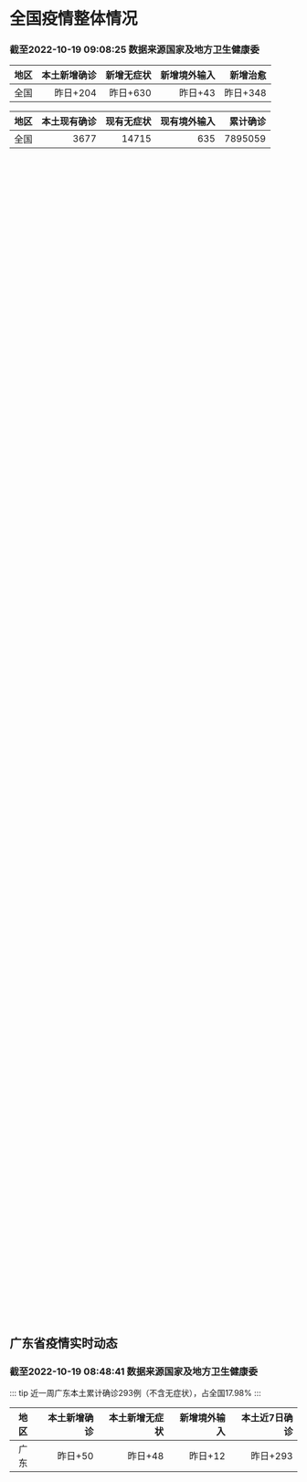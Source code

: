 
# 全国疫情整体情况
### 截至2022-10-19 09:08:25 数据来源国家及地方卫生健康委

|地区|本土新增确诊|新增无症状|新增境外输入|新增治愈|
|:--:|---:|---:|---:|---:|
|全国|昨日+204|昨日+630|昨日+43|昨日+348|

|地区|本土现有确诊|现有无症状|现有境外输入|累计确诊|
|:--:|---:|---:|---:|---:|
|全国|3677|14715|635|7895059|

<ChinaMap :dataList="dataList" :title="title"/>

<div id="chinaDayModify" style="width:100%;height:500px;margin-bottom:10px;"></div>
<div id="chinaAddHistoryData" style="width:100%;height:500px;margin-bottom:10px;"></div>
<div id="chinaNowHistoryData" style="width:100%;height:500px;margin-bottom:10px;"></div>
<div id="chinaTotalHistoryData" style="width:100%;height:500px;margin-bottom:10px;"></div>


## 广东省疫情实时动态
### 截至2022-10-19 08:48:41 数据来源国家及地方卫生健康委

::: tip 近一周广东本土累计确诊293例（不含无症状），占全国17.98%
:::

|地区|本土新增确诊|本土新增无症状|新增境外输入|本土近7日确诊|
|:--:|---:|---:|---:|---:|
|广东|昨日+50|昨日+48|昨日+12|昨日+293|

<div id="guangdongModify" style="width:100%;height:500px;margin-bottom:10px;"></div>
<div id="guangdongTotalHistory" style="width:100%;height:500px;margin-bottom:10px;"></div>
<div id="guangzhouModifyHistory" style="width:100%;height:500px;margin-bottom:10px;"></div>


<script>
import * as echarts from 'echarts'
export default {
  data(){
    return {
      title: '新增本土确诊',
      dataList: [{name: '台湾', value: 0, addList: []},{name: '香港', value: 0, addList: []},{name: '湖北', value: 0, addList: []},{name: '上海', value: 1, addList: [{name: '徐汇', num: 1},]},{name: '吉林', value: 0, addList: []},{name: '广东', value: 50, addList: [{name: '广州', num: 22},{name: '深圳', num: 11},{name: '佛山', num: 8},{name: '东莞', num: 3},{name: '清远', num: 3},]},{name: '海南', value: 0, addList: []},{name: '四川', value: 5, addList: [{name: '外省返川人员', num: 3},{name: '宜宾', num: 1},{name: '广元', num: 1},]},{name: '福建', value: 1, addList: [{name: '厦门', num: 1},]},{name: '北京', value: 34, addList: [{name: '朝阳', num: 14},{name: '西城', num: 6},{name: '东城', num: 5},{name: '海淀', num: 4},{name: '未公布来源', num: 1},]},{name: '内蒙古', value: 24, addList: [{name: '呼和浩特', num: 8},{name: '包头', num: 5},{name: '鄂尔多斯', num: 4},{name: '赤峰', num: 4},{name: '乌海', num: 3},]},{name: '陕西', value: 20, addList: [{name: '汉中', num: 14},{name: '西安', num: 3},{name: '渭南', num: 3},]},{name: '浙江', value: 11, addList: [{name: '宁波', num: 11},]},{name: '黑龙江', value: 1, addList: [{name: '哈尔滨', num: 1},]},{name: '河南', value: 10, addList: [{name: '郑州', num: 9},{name: '鹤壁', num: 1},]},{name: '山东', value: 0, addList: []},{name: '云南', value: 3, addList: [{name: '德宏州', num: 3},]},{name: '江苏', value: 2, addList: [{name: '南京', num: 2},]},{name: '天津', value: 0, addList: []},{name: '广西', value: 2, addList: [{name: '南宁', num: 2},]},{name: '河北', value: 0, addList: []},{name: '辽宁', value: 0, addList: []},{name: '新疆', value: 6, addList: [{name: '乌鲁木齐', num: 4},]},{name: '湖南', value: 7, addList: [{name: '邵阳', num: 3},{name: '永州', num: 1},{name: '岳阳', num: 1},{name: '衡阳', num: 1},{name: '怀化', num: 1},]},{name: '安徽', value: 0, addList: []},{name: '江西', value: 0, addList: []},{name: '西藏', value: 2, addList: [{name: '拉萨', num: 2},]},{name: '甘肃', value: 0, addList: []},{name: '重庆', value: 1, addList: [{name: '巴南区', num: 1},]},{name: '贵州', value: 2, addList: [{name: '毕节', num: 2},]},{name: '山西', value: 22, addList: [{name: '大同', num: 16},{name: '运城', num: 3},{name: '晋中', num: 2},{name: '吕梁', num: 1},]},{name: '澳门', value: 0, addList: []},{name: '青海', value: 0, addList: []},{name: '宁夏', value: 0, addList: []},{name: '南海诸岛', value: 0, addList: []}]
    }
  },
  mounted () {
    this.chartChDay = echarts.init(document.getElementById("chinaDayModify"), "dark")
,this.chartChAdd = echarts.init(document.getElementById("chinaAddHistoryData"), "dark")
,this.chartChNow = echarts.init(document.getElementById("chinaNowHistoryData"), "dark")
,this.chartChTotal = echarts.init(document.getElementById("chinaTotalHistoryData"), "dark")
,this.chartGdMod = echarts.init(document.getElementById("guangdongModify"), "dark")
,this.chartGdTotal = echarts.init(document.getElementById("guangdongTotalHistory"), "dark")
,this.chartGzMod = echarts.init(document.getElementById("guangzhouModifyHistory"), "dark")


    const option_gd_mod = {
      title: {
        text: '广东疫情新增趋势（人）'
      },
      tooltip: {
        trigger: 'axis'
      },
      legend: {
        data: ['本土新增确诊', '本土新增无症状', '新增境外输入']
      },
      grid: {
        left: '3%',
        right: '4%',
        bottom: '3%',
        containLabel: true
      },
      toolbox: {
        feature: {
          saveAsImage: {}
        }
      },
      xAxis: {
        type: 'category',
        boundaryGap: false,
        data: ["08.21","08.22","08.23","08.24","08.25","08.26","08.27","08.28","08.29","08.30","08.31","09.01","09.02","09.03","09.04","09.05","09.06","09.07","09.08","09.09","09.10","09.11","09.12","09.13","09.14","09.15","09.16","09.17","09.18","09.19","09.20","09.21","09.22","09.23","09.24","09.25","09.26","09.27","09.28","09.29","09.30","10.01","10.02","10.03","10.04","10.05","10.06","10.07","10.08","10.09","10.10","10.11","10.12","10.13","10.14","10.15","10.16","10.17","10.18",]
      },
      yAxis: {
        type: 'value'
      },
      series: [
        {
          name: '本土新增确诊',
          type: 'line',
          stack: 'Total',
          smooth: true,
          data: [9,7,17,4,4,6,13,10,24,25,40,55,65,79,63,43,42,27,36,26,15,17,7,6,5,5,3,2,1,0,3,1,2,5,6,7,12,4,18,16,22,17,19,27,34,37,41,47,34,31,38,43,36,53,60,35,23,36,50,]
        },
        {
          name: '本土新增无症状',
          type: 'line',
          stack: 'Total',
          smooth: true,
          data: [11,1,5,2,4,2,4,3,12,21,34,41,40,24,26,17,18,12,28,6,10,11,4,3,4,1,1,1,2,1,2,2,4,0,0,5,5,2,5,15,21,10,24,16,24,27,34,27,21,24,25,11,17,21,29,29,38,61,48,]
        },
        {
          name: '新增境外输入',
          type: 'line',
          stack: 'Total',
          smooth: true,
          data: [17,17,13,16,18,15,19,12,11,10,13,16,17,18,16,16,19,6,16,23,19,21,12,11,8,10,15,7,11,15,12,13,14,15,12,19,14,15,21,15,11,29,11,19,18,19,27,10,14,27,27,14,17,15,24,18,18,11,12,]
        }
      ]
    };

    const option_gd_total = {
      title: {
        text: '广东疫情概览（人）'
      },
      tooltip: {
        trigger: 'axis'
      },
      legend: {
        data: ['累计确诊', '累计治愈']
      },
      grid: {
        left: '3%',
        right: '4%',
        bottom: '3%',
        containLabel: true
      },
      toolbox: {
        feature: {
          saveAsImage: {}
        }
      },
      xAxis: {
        type: 'category',
        boundaryGap: false,
        data: ["08.21","08.22","08.23","08.24","08.25","08.26","08.27","08.28","08.29","08.30","08.31","09.01","09.02","09.03","09.04","09.05","09.06","09.07","09.08","09.09","09.10","09.11","09.12","09.13","09.14","09.15","09.16","09.17","09.18","09.19","09.20","09.21","09.22","09.23","09.24","09.25","09.26","09.27","09.28","09.29","09.30","10.01","10.02","10.03","10.04","10.05","10.06","10.07","10.08","10.09","10.10","10.11","10.12","10.13","10.14","10.15","10.16","10.17","10.18",]
      },
      yAxis: {
        type: 'value'
      },
      series: [
        {
          name: '累计确诊',
          type: 'line',
          stack: 'Total',
          smooth: true,
          data: [8727,8751,8781,8801,8822,8844,8879,8898,8933,8968,9021,9092,9174,9271,9350,9413,9474,9507,9559,9608,9642,9680,9699,9716,9729,9744,9762,9771,9783,9798,9813,9827,9843,9863,9881,9905,9931,9950,9991,10022,10055,10101,10131,10177,10229,10285,10353,10410,10458,10516,10581,10638,10691,10759,10843,10896,10947,10994,11056,]
        },
        {
          name: '累计治愈',
          type: 'line',
          stack: 'Total',
          smooth: true,
          data: [8323,8343,8367,8399,8430,8470,8507,8529,8561,8591,8620,8641,8671,8708,8725,8744,8775,8804,8831,8855,8888,8923,8959,9011,9075,9140,9140,9140,9140,9140,9140,9140,9529,9529,9529,9529,9529,9529,9529,9529,9529,9529,9529,9529,9529,9529,9877,9877,9877,9972,10007,10048,10091,10127,10127,10127,10178,10239,10239,]
        }
      ]
    };

    const option_gz_mod = {
      title: {
        text: '广州疫情新增趋势（人）'
      },
      tooltip: {
        trigger: 'axis'
      },
      legend: {
        data: ['本土新增确诊', '本土新增无症状']
      },
      grid: {
        left: '3%',
        right: '4%',
        bottom: '3%',
        containLabel: true
      },
      toolbox: {
        feature: {
          saveAsImage: {}
        }
      },
      xAxis: {
        type: 'category',
        boundaryGap: false,
        data: ["0821","0822","0823","0824","0825","0826","0827","0828","0829","0830","0831","0901","0902","0903","0904","0905","0906","0907","0908","0909","0910","0911","0912","0913","0914","0915","0916","0917","0918","0919","0920","0921","0922","0923","0924","0925","0926","0927","0928","0929","0930","1001","1002","1003","1004","1005","1006","1007","1008","1009","1010","1011","1012","1013","1014","1015","1016","1017","1018",]
      },
      yAxis: {
        type: 'value'
      },
      series: [
        {
          name: '本土新增确诊',
          type: 'line',
          stack: 'Total',
          smooth: true,
          data: [2,0,2,0,0,0,1,1,0,5,5,3,7,4,8,5,6,3,2,0,0,0,0,0,0,0,0,1,0,0,0,0,1,4,5,2,2,0,1,1,2,0,5,10,12,14,21,17,18,5,13,6,10,25,23,20,3,16,22,]
        },
        {
          name: '本土新增无症状',
          type: 'line',
          stack: 'Total',
          smooth: true,
          data: [2,0,0,0,0,0,1,1,0,0,4,2,3,0,1,3,1,1,0,0,0,0,0,0,0,0,1,0,1,0,1,2,4,0,0,0,1,1,0,2,0,0,3,7,5,13,8,12,9,15,1,2,7,3,8,16,27,43,31,]
        }
      ]
    };

    const option_ch_day  = {
      series: [
        {
          type: 'treemap',
          data: [
            {
              name: '本土新增确诊昨日+204',
              value: 204,
            },
            {
              name: '新增无症状昨日+630',
              value: 630,
            },
            {
              name: '新增境外输入昨日+43',
              value: 43,
            },
            {
              name: '新增治愈昨日+348',
              value: 348,
            },
          ]
        }
      ]
    };

    const option_ch_add = {
      title: {
        text: '新增疫情整体走势'
      },
      tooltip: {
        trigger: 'axis'
      },
      legend: {
        data: ['本土确诊', '无症状感染', '新增境外输入']
      },
      grid: {
        left: '3%',
        right: '4%',
        bottom: '3%',
        containLabel: true
      },
      toolbox: {
        feature: {
          saveAsImage: {}
        }
      },
      xAxis: {
        type: 'category',
        boundaryGap: false,
        data: ["08.19","08.20","08.21","08.22","08.23","08.24","08.25","08.26","08.27","08.28","08.29","08.30","08.31","09.01","09.02","09.03","09.04","09.05","09.06","09.07","09.08","09.09","09.10","09.11","09.12","09.13","09.14","09.15","09.16","09.17","09.18","09.19","09.20","09.21","09.22","09.23","09.24","09.25","09.26","09.27","09.28","09.29","09.30","10.01","10.02","10.03","10.04","10.05","10.06","10.07","10.08","10.09","10.10","10.11","10.12","10.13","10.14","10.15","10.16","10.17","10.18",]
      },
      yAxis: {
        type: 'value'
      },
      series: [
        {
          name: '本土确诊',
          type: 'line',
          stack: 'Total',
          smooth: true,
          data: [578,553,360,308,380,345,262,250,259,301,349,349,307,318,440,314,303,264,323,241,259,239,179,164,188,196,126,102,76,106,92,104,123,114,121,129,159,235,173,119,106,97,106,116,189,250,223,183,216,447,441,373,427,374,322,249,291,174,182,208,204,]
        },
        {
          name: '无症状感染',
          type: 'line',
          stack: 'Total',
          smooth: true,
          data: [1591,1628,1464,1440,1261,1289,1239,1106,1035,1255,1368,1326,1596,1567,1379,1359,1249,1235,1247,1093,1033,994,959,785,727,762,823,746,505,930,715,525,485,512,627,624,601,597,636,625,526,625,549,432,466,626,747,1005,1267,1301,1307,1566,1662,1386,1154,1010,900,668,534,587,630,]
        },
        {
          name: '新增境外输入',
          type: 'line',
          stack: 'Total',
          smooth: true,
          data: [61,49,67,74,33,45,50,50,48,51,33,43,61,55,62,70,46,46,57,39,42,51,55,62,54,41,41,59,64,48,55,48,43,51,54,59,58,60,72,75,64,59,66,63,51,57,50,46,72,54,62,61,64,43,50,64,70,70,63,42,43,]
        }
      ]
    };

    const option_ch_now = {
      title: {
        text: '现有疫情整体走势'
      },
      tooltip: {
        trigger: 'axis'
      },
      legend: {
        data: ['本土确诊', '无症状感染', '新增境外输入']
      },
      grid: {
        left: '3%',
        right: '4%',
        bottom: '3%',
        containLabel: true
      },
      toolbox: {
        feature: {
          saveAsImage: {}
        }
      },
      xAxis: {
        type: 'category',
        boundaryGap: false,
        data: ["08.19","08.20","08.21","08.22","08.23","08.24","08.25","08.26","08.27","08.28","08.29","08.30","08.31","09.01","09.02","09.03","09.04","09.05","09.06","09.07","09.08","09.09","09.10","09.11","09.12","09.13","09.14","09.15","09.16","09.17","09.18","09.19","09.20","09.21","09.22","09.23","09.24","09.25","09.26","09.27","09.28","09.29","09.30","10.01","10.02","10.03","10.04","10.05","10.06","10.07","10.08","10.09","10.10","10.11","10.12","10.13","10.14","10.15","10.16","10.17","10.18",]
      },
      yAxis: {
        type: 'value'
      },
      series: [
        {
          name: '本土确诊',
          type: 'line',
          stack: 'Total',
          smooth: true,
          data: [7550,7749,7884,7679,7426,7132,7027,6660,6364,6101,5973,5834,5779,5658,5756,5636,5668,5670,5709,5713,5666,5575,5403,5083,4851,4714,4334,3681,3502,3293,3070,2881,2726,2606,2494,2477,2395,2404,2381,2378,2365,2359,2301,2314,2306,2341,2261,2263,2329,2666,2977,3240,3460,3637,3779,3824,3906,3854,3808,3777,3677,]
        },
        {
          name: '无症状感染',
          type: 'line',
          stack: 'Total',
          smooth: true,
          data: [693,700,699,712,660,632,621,597,568,547,510,501,519,530,551,562,559,557,571,548,560,560,567,568,566,563,550,565,586,572,576,577,571,577,564,563,552,558,585,613,632,610,608,631,623,629,615,620,628,633,641,646,644,623,618,632,657,650,655,636,635,]
        },
        {
          name: '新增境外输入',
          type: 'line',
          stack: 'Total',
          smooth: true,
          data: [19300,20038,20791,21414,21435,21470,21752,21618,21301,21326,21729,22052,22906,23471,23260,23287,23491,23860,24163,24009,23400,22660,22555,21919,21298,20832,20206,18729,18148,17756,17213,16241,14762,14010,13518,11627,11277,10573,10414,10373,10105,9829,9770,9618,8814,8449,8109,8069,8744,9419,10193,11206,11944,12805,13455,13998,14442,14606,14679,14750,14715,]
        }
      ]
    };

    const option_ch_total = {
      title: {
        text: '累计疫情整体走势'
      },
      tooltip: {
        trigger: 'axis'
      },
      legend: {
        data: ['确诊(含港澳台)', '死亡(含港澳台)']
      },
      grid: {
        left: '3%',
        right: '4%',
        bottom: '3%',
        containLabel: true
      },
      toolbox: {
        feature: {
          saveAsImage: {}
        }
      },
      xAxis: {
        type: 'category',
        boundaryGap: false,
        data: ["08.19","08.20","08.21","08.22","08.23","08.24","08.25","08.26","08.27","08.28","08.29","08.30","08.31","09.01","09.02","09.03","09.04","09.05","09.06","09.07","09.08","09.09","09.10","09.11","09.12","09.13","09.14","09.15","09.16","09.17","09.18","09.19","09.20","09.21","09.22","09.23","09.24","09.25","09.26","09.27","09.28","09.29","09.30","10.01","10.02","10.03","10.04","10.05","10.06","10.07","10.08","10.09","10.10","10.11","10.12","10.13","10.14","10.15","10.16","10.17","10.18",]
      },
      yAxis: {
        type: 'value'
      },
      series: [
        {
          name: '确诊(含港澳台)',
          type: 'line',
          stack: 'Total',
          smooth: true,
          data: [5609324,5633111,5656972,5675269,5703179,5733500,5762559,5790726,5817871,5846327,5868458,5901615,5938060,5974028,6009747,6044288,6080405,6106096,6144277,6187141,6223835,6259551,6296680,6330038,6356783,6404975,6455788,6502479,6545234,6585920,6626392,6655661,6701113,6748819,6792066,6833790,6872895,6912675,6942179,6988610,7037863,7083359,7127469,7171159,7215114,7249310,7299603,7355347,7402656,7454504,7499946,7499946,7578751,7621171,7621171,7621171,7778306,7822739,7865269,7895059,7895059,]
        },
        {
          name: '死亡(含港澳台)',
          type: 'line',
          stack: 'Total',
          smooth: true,
          data: [24401,24442,24471,24499,24525,24557,24603,24655,24699,24740,24766,24806,24836,24883,24927,24976,25019,25058,25088,25130,25171,25237,25275,25315,25354,25381,25428,25491,25553,25603,25671,25712,25744,25792,25868,26074,26132,26176,26244,26278,26330,26388,26446,26500,26568,26609,21422,26706,26769,26823,26823,26823,26823,26823,26823,26823,26823,26823,26823,26823,26823,]
        }
      ]
    };

    this.chartGdMod.setOption(option_gd_mod);
    this.chartGdTotal.setOption(option_gd_total);
    this.chartGzMod.setOption(option_gz_mod);
    this.chartChDay.setOption(option_ch_day);
    this.chartChAdd.setOption(option_ch_add);
    this.chartChNow.setOption(option_ch_now);
    this.chartChTotal.setOption(option_ch_total);
  }
}
</script>

## 广东省各地区疫情情况

::: danger 140个中高风险地区
:::

|地区|本土新增确诊|本土新增无症状|本土近7日确诊|中高风险地区|
|:--:|---:|---:|---:|---:|
|广州|+22|+31|+119|+12|
|深圳|+11|+9|+104|+105|
|佛山|+8|0|+33|+7|
|东莞|+3|+1|+11|+9|
|清远|+3|0|+7|0|
|中山|+2|+5|+10|+4|
|惠州|+1|+1|+2|+3|
|揭阳|0|+1|0|0|
|珠海|0|0|+3|0|
|肇庆|0|0|+2|0|
|汕头|0|0|+1|0|
|韶关|0|0|+1|0|
|汕尾|0|0|0|0|
|阳江|0|0|0|0|
|茂名|0|0|0|0|
|梅州|0|0|0|0|
|潮州|0|0|0|0|
|湛江|0|0|0|0|
|河源|0|0|0|0|
|云浮|0|0|0|0|
|江门|0|0|0|0|


## 广东疫情热点动态

  
### 10-19 10:07
::: tip 广州白云区：全区启动全员核酸检测，餐饮服务单位暂停堂食
“广州白云发布”微信公众号消息，10月19日，广州市白云区发布通告，根据疫情防控工作需要，经研究，决定在全区范围内加强社会面疫情防控相关措施。现将有关事项通告如下：一、2022年10月19日9时起在全...

信息来源：界面新闻

[阅读全文](https://h5.baike.qq.com/mobile/landing.html?docid=20221019A01QON00&isNews=1&adtag=wxjk.yqssc.yqdt)
:::

### 10-19 09:55
::: tip 10月18日，深圳新增11例确诊病例和9例无症状感染者
10月18日0-24时，深圳新增20例阳性病例。11例诊断为新冠肺炎确诊病例，9例诊断为新冠病毒无症状感染者。其中，在集中隔离观察人员中发现13例，在居家隔离医学观察人员中发现6例，在社区筛查中发现1...

信息来源：南方都市报

[阅读全文](https://h5.baike.qq.com/mobile/landing.html?docid=20221019A01LQQ00&isNews=1&adtag=wxjk.yqssc.yqdt)
:::

### 10-19 09:11
::: tip 宝安、南山最新通告
根据当前我区疫情防控工作需要，按照国务院应对新型冠状病毒肺炎疫情联防联控机制综合组《新型冠状病毒肺炎防控方案(第九版)》相关规定，经综合研判，宝安区在新安街道划定高风险区、中风险和低风险区。



一...

深圳大件事

[阅读全文](https://mp.weixin.qq.com/s?__biz=MzA4NTczOTMzMQ==&mid=2651390948&idx=2&sn=f42390ca857075f8191d23e1cad80cce&chksm=842ef1c8b35978de9fc48ed7e75cd7e785a76366451153ed47b033fedffb17470688bf5963b1&mpshare=1&scene=1&srcid=1019dQMvb15dYJVqCwDXueiu&sharer_sharetime=1666143998319&sharer_shareid=d35647f873619e01ec6c2f6ddaa3a96d&version=4.0.19.6020&platform=win#rd)
:::

### 10-19 09:00
::: tip 广东省昨日新增本土确诊病例50＋48
2022年10月19日广东省新冠肺炎疫情情况10月18日0-24时，全省新增本土确诊病例49例（广州21例，深圳11例，佛山8例，惠州1例，东莞3例，中山2例，清远3例）；新增本土无症状感染者48例（...

信息来源：北京日报客户端

[阅读全文](https://h5.baike.qq.com/mobile/landing.html?docid=20221019A014I000&isNews=1&adtag=wxjk.yqssc.yqdt)
:::

### 10-19 08:50
::: tip 广东新增本土确诊病例50例 新增本土无症状感染者48例
中新网10月19日电 据广东卫健委网站消息，10月18日0-24时，广东全省新增本土确诊病例49例(广州21例，深圳11例，佛山8例，惠州1例，东莞3例，中山2例，清远3例)；新增本土无症状感染者48...

信息来源：中国新闻网

[阅读全文](https://h5.baike.qq.com/mobile/landing.html?docid=20221019A012LY00&isNews=1&adtag=wxjk.yqssc.yqdt)
:::

### 10-19 08:49
::: tip 广东中山发现8例无症状感染者
“中山发布”微信公众号消息，10月19日，中山市报告8例新冠病毒无症状感染者，均在隔离管控的密接人员中检测发现，有关情况通告如下：个案15为住在马鞍岛东六围建设工地生活区的文员，个案16至个案22均为...

信息来源：界面新闻

[阅读全文](https://h5.baike.qq.com/mobile/landing.html?docid=20221019A012GR00&isNews=1&adtag=wxjk.yqssc.yqdt)
:::

### 10-19 08:48
::: tip 10月18日深圳新增11例确诊病例和9例无症状感染者
10月18日0-24时，深圳新增20例阳性病例。11例诊断为新冠肺炎确诊病例，9例诊断为新冠病毒无症状感染者。



其中，在集中隔离观察人员中发现13例，在居家隔离医学观察人员中发现6例，在社区筛查...

深圳卫健委

[阅读全文](https://mp.weixin.qq.com/s?__biz=MzIxNDA0MTExMg==&mid=2652200101&idx=1&sn=8857a6fabc77d1ae14e58fdb1653c646&chksm=8c4c6bd2bb3be2c44d4c92d1fafc2b8eaf857e0ba4d1d1248d94a54f6a5c3489081e23915643&mpshare=1&scene=1&srcid=1019K30JAS11563orhVcxgHG&sharer_sharetime=1666143932072&sharer_shareid=d35647f873619e01ec6c2f6ddaa3a96d&version=4.0.19.6020&platform=win#rd)
:::

### 10-19 08:47
::: tip 广东10月18日新增本土确诊病例50例、本土无症状感染者48例
据广东卫健委，10月18日0-24时，广东省新增本土确诊病例49例（广州21例，深圳11例，佛山8例，惠州1例，东莞3例，中山2例，清远3例）；新增本土无症状感染者48例（广州31例，深圳9例，惠州1...

信息来源：界面新闻

[阅读全文](https://h5.baike.qq.com/mobile/landing.html?docid=20221019A0121G00&isNews=1&adtag=wxjk.yqssc.yqdt)
:::

### 10-19 08:33
::: tip 广州天河：10月19日开展全区全员核酸检测
文/羊城晚报全媒体记者 鄢敏 丰西西10月19日，广州市天河区新型冠状病毒肺炎疫情防控指挥部办公室发布通告：天河区定于2022年10月19日开展全区户籍人口、外来人员全员核酸检测工作。有关事项通告如下...

信息来源：羊城派

[阅读全文](https://h5.baike.qq.com/mobile/landing.html?docid=20221019A00YP800&isNews=1&adtag=wxjk.yqssc.yqdt)
:::

### 10-19 08:33
::: tip 广州黄埔：10月19日、20日开展全区全员核酸检测
文/羊城晚报全媒体记者 柳卓楠 侯梦菲10月19日，广州市黄埔区发布通告称，将于10月19日、20日在全区范围内开展全员核酸检测工作。以下为通告全文：黄埔区广大居民朋友：根据新冠肺炎疫情防控工作需要，...

信息来源：羊城派

[阅读全文](https://h5.baike.qq.com/mobile/landing.html?docid=20221019A00YP700&isNews=1&adtag=wxjk.yqssc.yqdt)
:::

